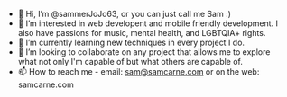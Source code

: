 - 👋  Hi, I’m @sammerJoJo63, or you can just call me Sam :) 
- 👀  I’m interested in web developent and mobile friendly development. I also have passions for music, mental health, and LGBTQIA+ rights.
- 🌱  I’m currently learning new techniques in every project I do.
- 💞️  I’m looking to collaborate on any project that allows me to explore what not only I'm capable of but what others are capable of.
- 📫  How to reach me - email: sam@samcarne.com or on the web: samcarne.com
